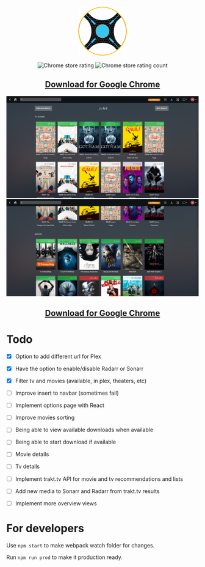 <p align="center">
  <img src="chrome/img/icon128.png?style=centerme" alt="Radarr & Sonarr"/>
</p>
<p align="center">
  <img src="https://img.shields.io/chrome-web-store/rating/naofhcnmmeadbnonficeccmbfibchcmb.svg?style=flat-square" alt="Chrome store rating"/>
  <img src="https://img.shields.io/chrome-web-store/rating-count/naofhcnmmeadbnonficeccmbfibchcmb.svg?style=flat-square" alt="Chrome store rating count"/>
</p>

<h2 align="center"><a href="https://chrome.google.com/webstore/detail/naofhcnmmeadbnonficeccmbfibchcmb" target="_blank">Download for Google Chrome</a></h2>

<p align="center">
<img src="screenshots/screen-1.png" alt="Screen shot 1"/>
<img src="screenshots/screen-2.png" alt="Screen shot 2"/>
</p>

<h2 align="center"><a href="https://chrome.google.com/webstore/detail/naofhcnmmeadbnonficeccmbfibchcmb" target="_blank">Download for Google Chrome</a></h2>

# Todo
- [x]  Option to add different url for Plex
- [x]  Have the option to enable/disable Radarr or Sonarr
- [x]  Filter tv and movies (available, in plex, theaters, etc)
- [ ]  Improve insert to navbar (sometimes fail)
- [ ]  Implement options page with React
- [ ]  Improve movies sorting
- [ ]  Being able to view available downloads when available
- [ ]  Being able to start download if available
- [ ]  Movie details
- [ ]  Tv details
- [ ]  Implement trakt.tv API for movie and tv recommendations and lists
- [ ]  Add new media to Sonarr and Radarr from trakt.tv results
- [ ]  Implement more overview views


# For developers
Use `npm start` to make webpack watch folder for changes.

Run `npm run prod` to make it production ready.